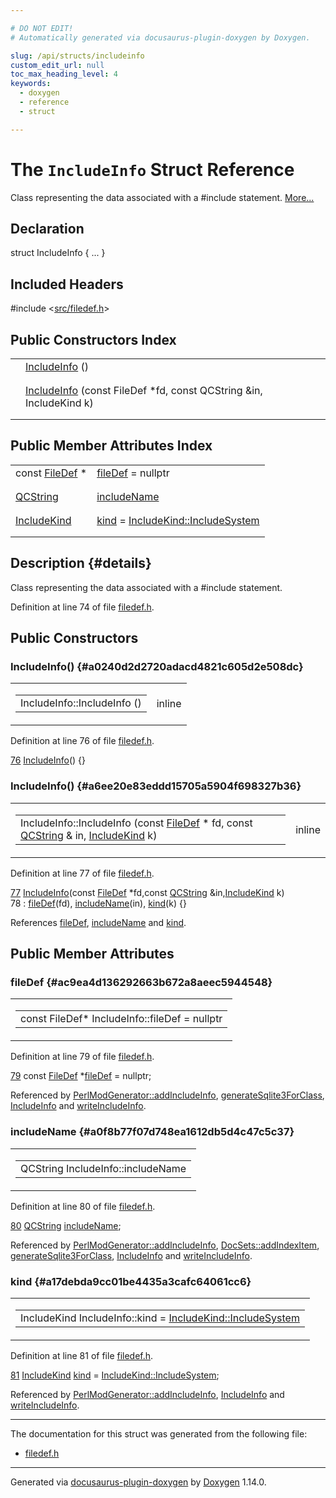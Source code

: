 ```yaml
---

# DO NOT EDIT!
# Automatically generated via docusaurus-plugin-doxygen by Doxygen.

slug: /api/structs/includeinfo
custom_edit_url: null
toc_max_heading_level: 4
keywords:
  - doxygen
  - reference
  - struct

---
```


<div class="doxyPage">

# The `IncludeInfo` Struct Reference

<p>Class representing the data associated with a #include statement. <a href="#details">More...</a></p>

## Declaration

<div class="doxyDeclaration">
struct IncludeInfo { ... }
</div>

## Included Headers

<div class="doxyIncludesList">#include &lt;<a href="/web-doxygen/docs/api/files/src/filedef-h">src/filedef.h</a>&gt;
</div>

## Public Constructors Index

<table class="doxyMembersIndex">

<tr class="doxyMemberIndexItem">
<td class="doxyMemberIndexItemType" align="left" valign="top"></td>
<td class="doxyMemberIndexItemName" align="left" valign="top"><a href="#a0240d2d2720adacd4821c605d2e508dc">IncludeInfo</a> ()</td>
</tr>
<tr class="doxyMemberIndexDescription">
<td class="doxyMemberIndexDescriptionLeft"></td>
<td class="doxyMemberIndexDescriptionRight">
</td>
</tr>
<tr class="doxyMemberIndexSeparator">
<td class="doxyMemberIndexSeparator" colspan="2"></td>
</tr>

<tr class="doxyMemberIndexItem">
<td class="doxyMemberIndexItemType" align="left" valign="top"></td>
<td class="doxyMemberIndexItemName" align="left" valign="top"><a href="#a6ee20e83eddd15705a5904f698327b36">IncludeInfo</a> (const FileDef *fd, const QCString &amp;in, IncludeKind k)</td>
</tr>
<tr class="doxyMemberIndexDescription">
<td class="doxyMemberIndexDescriptionLeft"></td>
<td class="doxyMemberIndexDescriptionRight">
</td>
</tr>
<tr class="doxyMemberIndexSeparator">
<td class="doxyMemberIndexSeparator" colspan="2"></td>
</tr>

</table>

## Public Member Attributes Index

<table class="doxyMembersIndex">

<tr class="doxyMemberIndexItem">
<td class="doxyMemberIndexItemType" align="left" valign="top">const <a href="/web-doxygen/docs/api/classes/filedef">FileDef</a> *</td>
<td class="doxyMemberIndexItemName" align="left" valign="top"><a href="#ac9ea4d136292663b672a8aeec5944548">fileDef</a> = nullptr</td>
</tr>
<tr class="doxyMemberIndexDescription">
<td class="doxyMemberIndexDescriptionLeft"></td>
<td class="doxyMemberIndexDescriptionRight">
</td>
</tr>
<tr class="doxyMemberIndexSeparator">
<td class="doxyMemberIndexSeparator" colspan="2"></td>
</tr>

<tr class="doxyMemberIndexItem">
<td class="doxyMemberIndexItemType" align="left" valign="top"><a href="/web-doxygen/docs/api/classes/qcstring">QCString</a></td>
<td class="doxyMemberIndexItemName" align="left" valign="top"><a href="#a0f8b77f07d748ea1612db5d4c47c5c37">includeName</a></td>
</tr>
<tr class="doxyMemberIndexDescription">
<td class="doxyMemberIndexDescriptionLeft"></td>
<td class="doxyMemberIndexDescriptionRight">
</td>
</tr>
<tr class="doxyMemberIndexSeparator">
<td class="doxyMemberIndexSeparator" colspan="2"></td>
</tr>

<tr class="doxyMemberIndexItem">
<td class="doxyMemberIndexItemType" align="left" valign="top"><a href="/web-doxygen/docs/api/files/src/filedef-h/#a52a98ac8d3b93b98e9371611d4b9dcb8">IncludeKind</a></td>
<td class="doxyMemberIndexItemName" align="left" valign="top"><a href="#a17debda9cc01be4435a3cafc64061cc6">kind</a> = <a href="/web-doxygen/docs/api/files/src/filedef-h/#a52a98ac8d3b93b98e9371611d4b9dcb8ab0ead0aebf84f57889aab39d528f34b4">IncludeKind::IncludeSystem</a></td>
</tr>
<tr class="doxyMemberIndexDescription">
<td class="doxyMemberIndexDescriptionLeft"></td>
<td class="doxyMemberIndexDescriptionRight">
</td>
</tr>
<tr class="doxyMemberIndexSeparator">
<td class="doxyMemberIndexSeparator" colspan="2"></td>
</tr>

</table>

## Description {#details}

<p>Class representing the data associated with a #include statement.</p>

<p>Definition at line 74 of file <a href="/web-doxygen/docs/api/files/src/filedef-h">filedef.h</a>.</p>


<div class="doxySectionDef">

## Public Constructors

### IncludeInfo() {#a0240d2d2720adacd4821c605d2e508dc}

<div class="doxyMemberItem">
<div class="doxyMemberProto">
<table class="doxyMemberLabels">
<tr class="doxyMemberLabels">
<td class="doxyMemberLabelsLeft">
<table class="doxyMemberName">
<tr>
<td class="doxyMemberName">IncludeInfo::IncludeInfo ()</td>
</tr>
</table>
</td>
<td class="doxyMemberLabelsRight">
<span class="doxyMemberLabels">
<span class="doxyMemberLabel inline">inline</span>
</span>
</td>
</tr>
</table>
</div>
<div class="doxyMemberDoc">



<p>Definition at line 76 of file <a href="/web-doxygen/docs/api/files/src/filedef-h">filedef.h</a>.</p>


<div class="doxyProgramListing">

<div class="doxyCodeLine"><span class="doxyLineNumber"><a href="#a0240d2d2720adacd4821c605d2e508dc">76</a></span><span class="doxyLineContent"><span class="doxyHighlight">  <a href="#a0240d2d2720adacd4821c605d2e508dc">IncludeInfo</a>() {}</span></span></div>

</div>

</div>
</div>

### IncludeInfo() {#a6ee20e83eddd15705a5904f698327b36}

<div class="doxyMemberItem">
<div class="doxyMemberProto">
<table class="doxyMemberLabels">
<tr class="doxyMemberLabels">
<td class="doxyMemberLabelsLeft">
<table class="doxyMemberName">
<tr>
<td class="doxyMemberName">IncludeInfo::IncludeInfo (const <a href="/web-doxygen/docs/api/classes/filedef">FileDef</a> * fd, const <a href="/web-doxygen/docs/api/classes/qcstring">QCString</a> &amp; in, <a href="/web-doxygen/docs/api/files/src/filedef-h/#a52a98ac8d3b93b98e9371611d4b9dcb8">IncludeKind</a> k)</td>
</tr>
</table>
</td>
<td class="doxyMemberLabelsRight">
<span class="doxyMemberLabels">
<span class="doxyMemberLabel inline">inline</span>
</span>
</td>
</tr>
</table>
</div>
<div class="doxyMemberDoc">



<p>Definition at line 77 of file <a href="/web-doxygen/docs/api/files/src/filedef-h">filedef.h</a>.</p>


<div class="doxyProgramListing">

<div class="doxyCodeLine"><span class="doxyLineNumber"><a href="#a6ee20e83eddd15705a5904f698327b36">77</a></span><span class="doxyLineContent"><span class="doxyHighlight">  <a href="#a6ee20e83eddd15705a5904f698327b36">IncludeInfo</a>(</span><span class="doxyHighlightKeyword">const</span><span class="doxyHighlight"> <a href="/web-doxygen/docs/api/classes/filedef">FileDef</a> *fd,</span><span class="doxyHighlightKeyword">const</span><span class="doxyHighlight"> <a href="/web-doxygen/docs/api/classes/qcstring">QCString</a> &amp;in,<a href="/web-doxygen/docs/api/files/src/filedef-h/#a52a98ac8d3b93b98e9371611d4b9dcb8">IncludeKind</a> k)</span></span></div>
<div class="doxyCodeLine"><span class="doxyLineNumber">78</span><span class="doxyLineContent"><span class="doxyHighlight">    : <a href="#ac9ea4d136292663b672a8aeec5944548">fileDef</a>(fd), <a href="#a0f8b77f07d748ea1612db5d4c47c5c37">includeName</a>(in), <a href="#a17debda9cc01be4435a3cafc64061cc6">kind</a>(k) {}</span></span></div>

</div>


<p>References <a href="#ac9ea4d136292663b672a8aeec5944548">fileDef</a>, <a href="#a0f8b77f07d748ea1612db5d4c47c5c37">includeName</a> and <a href="#a17debda9cc01be4435a3cafc64061cc6">kind</a>.</p>

</div>
</div>

</div>

<div class="doxySectionDef">

## Public Member Attributes

### fileDef {#ac9ea4d136292663b672a8aeec5944548}

<div class="doxyMemberItem">
<div class="doxyMemberProto">
<table class="doxyMemberLabels">
<tr class="doxyMemberLabels">
<td class="doxyMemberLabelsLeft">
<table class="doxyMemberName">
<tr>
<td class="doxyMemberName">const FileDef* IncludeInfo::fileDef = nullptr</td>
</tr>
</table>
</td>
</tr>
</table>
</div>
<div class="doxyMemberDoc">



<p>Definition at line 79 of file <a href="/web-doxygen/docs/api/files/src/filedef-h">filedef.h</a>.</p>


<div class="doxyProgramListing">

<div class="doxyCodeLine"><span class="doxyLineNumber"><a href="#ac9ea4d136292663b672a8aeec5944548">79</a></span><span class="doxyLineContent"><span class="doxyHighlight">  </span><span class="doxyHighlightKeyword">const</span><span class="doxyHighlight"> <a href="/web-doxygen/docs/api/classes/filedef">FileDef</a> *<a href="#ac9ea4d136292663b672a8aeec5944548">fileDef</a> = </span><span class="doxyHighlightKeyword">nullptr</span><span class="doxyHighlight">;</span></span></div>

</div>


<p>Referenced by <a href="/web-doxygen/docs/api/classes/perlmodgenerator/#a7b0a42da35d51f4e7f198975258cf9fd">PerlModGenerator::addIncludeInfo</a>, <a href="/web-doxygen/docs/api/files/src/sqlite3gen-cpp/#ac7b3f73c86e8a751ed2fd61e9d0cc2e3">generateSqlite3ForClass</a>, <a href="#a6ee20e83eddd15705a5904f698327b36">IncludeInfo</a> and <a href="/web-doxygen/docs/api/files/src/xmlgen-cpp/#a8961a6e2496115a7cde0222c4ee213d6">writeIncludeInfo</a>.</p>

</div>
</div>

### includeName {#a0f8b77f07d748ea1612db5d4c47c5c37}

<div class="doxyMemberItem">
<div class="doxyMemberProto">
<table class="doxyMemberLabels">
<tr class="doxyMemberLabels">
<td class="doxyMemberLabelsLeft">
<table class="doxyMemberName">
<tr>
<td class="doxyMemberName">QCString IncludeInfo::includeName</td>
</tr>
</table>
</td>
</tr>
</table>
</div>
<div class="doxyMemberDoc">



<p>Definition at line 80 of file <a href="/web-doxygen/docs/api/files/src/filedef-h">filedef.h</a>.</p>


<div class="doxyProgramListing">

<div class="doxyCodeLine"><span class="doxyLineNumber"><a href="#a0f8b77f07d748ea1612db5d4c47c5c37">80</a></span><span class="doxyLineContent"><span class="doxyHighlight">  <a href="/web-doxygen/docs/api/classes/qcstring">QCString</a> <a href="#a0f8b77f07d748ea1612db5d4c47c5c37">includeName</a>;</span></span></div>

</div>


<p>Referenced by <a href="/web-doxygen/docs/api/classes/perlmodgenerator/#a7b0a42da35d51f4e7f198975258cf9fd">PerlModGenerator::addIncludeInfo</a>, <a href="/web-doxygen/docs/api/classes/docsets/#a68e99525be1bdf8596ca067a014e9931">DocSets::addIndexItem</a>, <a href="/web-doxygen/docs/api/files/src/sqlite3gen-cpp/#ac7b3f73c86e8a751ed2fd61e9d0cc2e3">generateSqlite3ForClass</a>, <a href="#a6ee20e83eddd15705a5904f698327b36">IncludeInfo</a> and <a href="/web-doxygen/docs/api/files/src/xmlgen-cpp/#a8961a6e2496115a7cde0222c4ee213d6">writeIncludeInfo</a>.</p>

</div>
</div>

### kind {#a17debda9cc01be4435a3cafc64061cc6}

<div class="doxyMemberItem">
<div class="doxyMemberProto">
<table class="doxyMemberLabels">
<tr class="doxyMemberLabels">
<td class="doxyMemberLabelsLeft">
<table class="doxyMemberName">
<tr>
<td class="doxyMemberName">IncludeKind IncludeInfo::kind = <a href="/web-doxygen/docs/api/files/src/filedef-h/#a52a98ac8d3b93b98e9371611d4b9dcb8ab0ead0aebf84f57889aab39d528f34b4">IncludeKind::IncludeSystem</a></td>
</tr>
</table>
</td>
</tr>
</table>
</div>
<div class="doxyMemberDoc">



<p>Definition at line 81 of file <a href="/web-doxygen/docs/api/files/src/filedef-h">filedef.h</a>.</p>


<div class="doxyProgramListing">

<div class="doxyCodeLine"><span class="doxyLineNumber"><a href="#a17debda9cc01be4435a3cafc64061cc6">81</a></span><span class="doxyLineContent"><span class="doxyHighlight">  <a href="/web-doxygen/docs/api/files/src/filedef-h/#a52a98ac8d3b93b98e9371611d4b9dcb8">IncludeKind</a> <a href="#a17debda9cc01be4435a3cafc64061cc6">kind</a> = <a href="/web-doxygen/docs/api/files/src/filedef-h/#a52a98ac8d3b93b98e9371611d4b9dcb8ab0ead0aebf84f57889aab39d528f34b4">IncludeKind::IncludeSystem</a>;</span></span></div>

</div>


<p>Referenced by <a href="/web-doxygen/docs/api/classes/perlmodgenerator/#a7b0a42da35d51f4e7f198975258cf9fd">PerlModGenerator::addIncludeInfo</a>, <a href="#a6ee20e83eddd15705a5904f698327b36">IncludeInfo</a> and <a href="/web-doxygen/docs/api/files/src/xmlgen-cpp/#a8961a6e2496115a7cde0222c4ee213d6">writeIncludeInfo</a>.</p>

</div>
</div>

</div>

<hr/>

The documentation for this struct was generated from the following file:

<ul>
<li><a href="/web-doxygen/docs/api/files/src/filedef-h">filedef.h</a></li>
</ul>

<hr/>

<p class="doxyGeneratedBy">Generated via <a href="https://github.com/xpack/docusaurus-plugin-doxygen">docusaurus-plugin-doxygen</a> by <a href="https://www.doxygen.nl">Doxygen</a> 1.14.0.</p>

</div>
